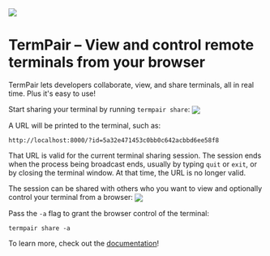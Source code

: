 <img align="center" src="https://github.com/cs01/termpair/raw/master/termpair/frontend_src/src/logo.png"/>

# TermPair – View and control remote terminals from your browser

</p>
TermPair lets developers collaborate, view, and share terminals, all in real time. Plus it's easy to use!

Start sharing your terminal by running `termpair share`:
<img align="center" src="https://github.com/cs01/termpair/raw/master/termpair_terminal.png"/>

A URL will be printed to the terminal, such as:

```
http://localhost:8000/?id=5a32e471453c0bb0c642acbbd6ee58f8
```

That URL is valid for the current terminal sharing session. The session ends when the process being broadcast ends, usually by typing `quit` or `exit`, or by closing the terminal window. At that time, the URL is no longer valid.

The session can be shared with others who you want to view and optionally control your terminal from a browser:
<img align="center" src="https://github.com/cs01/termpair/raw/master/termpair_browser.png"/>

Pass the `-a` flag to grant the browser control of the terminal:

```
termpair share -a
```

To learn more, check out the [documentation](https://cs01.github.io/termpair/)!
